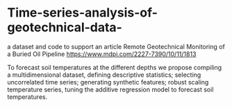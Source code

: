 # Time-series-analysis-of-geotechnical-data-
a dataset and code to support an article Remote Geotechnical Monitoring of a Buried Oil Pipeline https://www.mdpi.com/2227-7390/10/11/1813

To forecast soil temperatures at the different depths we propose compiling a multidimensional dataset, defining descriptive statistics; selecting uncorrelated time series; generating synthetic features; robust scaling temperature series, tuning the additive regression model to forecast soil temperatures.

